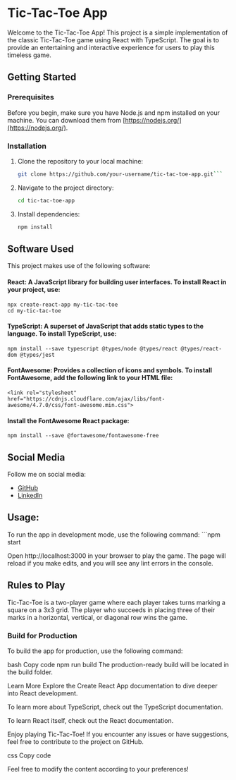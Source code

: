 # Tic-Tac-Toe App

Welcome to the Tic-Tac-Toe App! This project is a simple implementation of the classic Tic-Tac-Toe game using React with TypeScript. 
The goal is to provide an entertaining and interactive experience for users to play this timeless game.

## Getting Started

### Prerequisites

Before you begin, make sure you have Node.js and npm installed on your machine. You can download them from [https://nodejs.org/](https://nodejs.org/).

### Installation

1. Clone the repository to your local machine:

   ```bash
   git clone https://github.com/your-username/tic-tac-toe-app.git```

2. Navigate to the project directory:

    ```bash
    cd tic-tac-toe-app
3. Install dependencies:

    ```bash
    npm install

## Software Used
This project makes use of the following software:

#### React: A JavaScript library for building user interfaces. To install React in your project, use:
    npx create-react-app my-tic-tac-toe
    cd my-tic-tac-toe

#### TypeScript: A superset of JavaScript that adds static types to the language. To install TypeScript, use:

    npm install --save typescript @types/node @types/react @types/react-dom @types/jest

#### FontAwesome: Provides a collection of icons and symbols. To install FontAwesome, add the following link to your HTML file:
    <link rel="stylesheet" href="https://cdnjs.cloudflare.com/ajax/libs/font-awesome/4.7.0/css/font-awesome.min.css">

#### Install the FontAwesome React package:
    npm install --save @fortawesome/fontawesome-free

## Social Media

Follow me on social media:

- [GitHub](https://github.com/your-username)
- [LinkedIn](https://www.linkedin.com/in/your-linkedin-profile/)

## Usage: 

To run the app in development mode, use the following command:
    ```npm start

Open http://localhost:3000 in your browser to play the game. The page will reload if you make edits, and you will see any lint errors in the console.

## Rules to Play
Tic-Tac-Toe is a two-player game where each player takes turns marking a square on a 3x3 grid. The player who succeeds in placing three of their marks in a horizontal, vertical, or diagonal row wins the game.

### Build for Production
To build the app for production, use the following command:

bash
Copy code
npm run build
The production-ready build will be located in the build folder.

Learn More
Explore the Create React App documentation to dive deeper into React development.

To learn more about TypeScript, check out the TypeScript documentation.

To learn React itself, check out the React documentation.

Enjoy playing Tic-Tac-Toe! If you encounter any issues or have suggestions, feel free to contribute to the project on GitHub.

css
Copy code

Feel free to modify the content according to your preferences!
